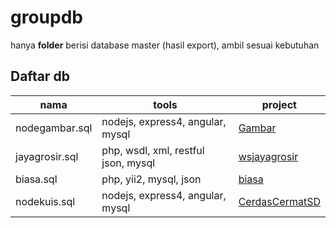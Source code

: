 # groupdb
hanya **folder** berisi database master (hasil export), ambil sesuai kebutuhan
## Daftar db
nama| tools| project
------------ | ------------- | -------------
nodegambar.sql| nodejs, express4, angular, mysql|[Gambar](https://github.com/kamal-F/Gambar)
jayagrosir.sql| php, wsdl, xml, restful json, mysql| [wsjayagrosir](https://github.com/kamal-F/wsjayagrosir)
biasa.sql| php, yii2, mysql, json|[biasa](https://github.com/kamal-F/biasa)
nodekuis.sql| nodejs, express4, angular, mysql|[CerdasCermatSD](https://github.com/kamal-F/CerdasCermatSD)
